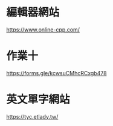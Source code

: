 # 編輯器網站
https://www.online-cpp.com/
# 作業十
https://forms.gle/kcwsuCMhcRCxgb478

# 英文單字網站
https://tyc.etlady.tw/

